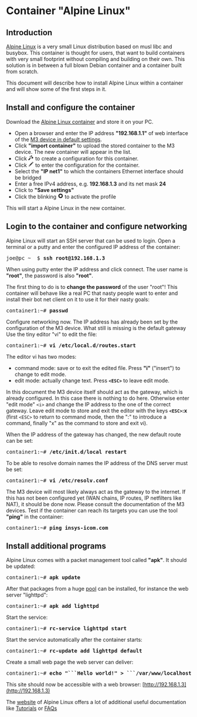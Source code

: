 # Container "Alpine Linux"

## Introduction
[Alpine Linux](https://www.alpinelinux.org) is a very small Linux distribution based on musl libc and busybox. This container is thought for users, that want to build containers with very small footprint without compiling and building on their own. This solution is in between a full blown Debian container and a container built from scratch.

This document will describe how to install Alpine Linux within a container and will show some of the first steps in it.

## Install and configure the container
Download the [Alpine Linux container](https://m3-container.net/M3_Container/images_static/Alpine_3.7.tar) and store it on your PC.

- Open a browser and enter the IP address <b>"192.168.1.1"</b> of web interface of the [M3 device in default settings](http://192.168.1.1/cgi_s_administration.container).
- Click <b>"import container"</b> to upload the stored container to the M3 device. The new container will appear in the list.
- Click <img src="assets/icons/magic_wand.png" alt="the wand icon" width="15"> to create a configuration for this container.
- Click <img src="assets/icons/pen.png" alt="the pen icon" width="15"> to enter the configuration for the container.
- Select the <b>"IP net1"</b> to which the containers Ethernet interface should be bridged
- Enter a free IPv4 address, e.g. <b>192.168.1.3</b> and its net mask <b>24</b>
- Click to <b>"Save settings"</b>
- Click the blinking <img src="assets/icons/gear.png" alt="the gear icon" width="15"> to activate the profile

This will start a Alpine Linux in the new container.

## Login to the container and configure networking
Alpine Linux will start an SSH server that can be used to login. Open a terminal or a putty and enter the configured IP address of the container:
<pre>
joe@pc ~  $ <b>ssh root@192.168.1.3</b>
</pre>

When using putty enter the IP address and click connect. The user name is <b>"root"</b>, the password is also <b>"root"</b>.

The first thing to do is to <b>change the password</b> of the user "root"! This container will behave like a real PC that nasty people want to enter and install their bot net client on it to use it for their nasty goals:
<pre>
container1:~# <b>passwd</b>
</pre>

Configure networking now. The IP address has already been set by the configuration of the M3 device. What still is missing is the default gateway Use the tiny editor "vi" to edit the file:
<pre>
container1:~# <b>vi /etc/local.d/routes.start</b>
</pre>

The editor vi has two modes:

- command mode: save or to exit the edited file. Press <b>"i"</b> ("insert") to change to edit mode.
- edit mode: actually change text. Press <b>```<ESC>```</b> to leave edit mode.

In this document the M3 device itself should act as the gateway, which is already configured. In this case there is nothing to do here. Otherwise enter "edit mode" ```<i>``` and change the IP address to the one of the correct gateway. Leave edit mode to store and exit the editor with the keys <b>```<ESC>```:x</b> (first ```<ESC>``` to return to command mode, then the ":" to introduce a command, finally "x" as the command to store and exit vi).

When the IP address of the gateway has changed, the new default route can be set:
<pre>
container1:~# <b>/etc/init.d/local restart</b>
</pre>

To be able to resolve domain names the IP address of the DNS server must be set:
<pre>
container1:~# <b>vi /etc/resolv.conf</b>
</pre>

The M3 device will most likely always act as the gateway to the internet. If this has not been configured yet (WAN chains, IP routes, IP netfilters like NAT), it should be done now. Please consult the documentation of the M3 devices. Test if the container can reach its targets you can use the tool <b>"ping"</b> in the container:

<pre>
container1:~# <b>ping insys-icom.com</b>
</pre>

## Install additional programs
Alpine Linux comes with a packet management tool called <b>"apk"</b>. It should be updated:
<pre>
container1:~# <b>apk update</b>
</pre>

After that packages from a huge [pool](https://pkgs.alpinelinux.org/packages) can be installed, for instance the web server "lighttpd":
<pre>
container1:~# <b>apk add lighttpd</b>
</pre>

Start the service:
<pre>
container1:~# <b>rc-service lighttpd start</b>
</pre>

Start the service automatically after the container starts:
<pre>
container1:~# <b>rc-update add lighttpd default</b>
</pre>

Create a small web page the web server can deliver:
<pre>
container1:~# <b>echo "```<html><body>Hello world!</body></html>" > ```/var/www/localhost/htdocs/index.html</b>
</pre>
This site should now be accessible with a web browser: [http://192.168.1.3](http://192.168.1.3)

The [website](https://wiki.alpinelinux.org/wiki/Main_Page) of Alpine Linux offers a lot of additional useful documentation like [Tutorials](https://wiki.alpinelinux.org/wiki/Tutorials_and_Howtos) or [FAQs](https://wiki.alpinelinux.org/wiki/Alpine_Linux:FAQ)
